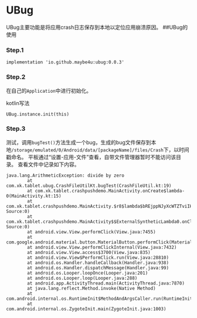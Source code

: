 # UBug
UBug主要功能是将应用crash日志保存到本地以定位应用崩溃原因。
##UBug的使用
### Step.1
`implementation 'io.github.maybe4u:ubug:0.0.3'`
### Step.2
在自己的`Application`中进行初始化。

kotlin写法

`UBug.instance.init(this)`  
### Step.3
测试，调用`bugTest()`方法生成一个bug，生成的bug文件保存到本地`/storage/emulated/0/Android/data/[packageName]/files/Crash`下，以时间戳命名。
平板通过“设置-应用-文件”查看，自带文件管理器暂时不能访问该目录。
查看文件中记录如下内容。
```
java.lang.ArithmeticException: divide by zero
        at com.xk.tablet.ubug.CrashFileUtilKt.bugTest(CrashFileUtil.kt:19)
        at com.xk.tablet.crashpushdemo.MainActivity.onCreate$lambda-0(MainActivity.kt:15)
        at com.xk.tablet.crashpushdemo.MainActivity.$r8$lambda$bREjppNJyXcWTZTviIHSOWrPEu8(Unknown Source:0)
        at com.xk.tablet.crashpushdemo.MainActivity$$ExternalSyntheticLambda0.onClick(Unknown Source:0)
        at android.view.View.performClick(View.java:7455)
        at com.google.android.material.button.MaterialButton.performClick(MaterialButton.java:1119)
        at android.view.View.performClickInternal(View.java:7432)
        at android.view.View.access$3700(View.java:835)
        at android.view.View$PerformClick.run(View.java:28810)
        at android.os.Handler.handleCallback(Handler.java:938)
        at android.os.Handler.dispatchMessage(Handler.java:99)
        at android.os.Looper.loopOnce(Looper.java:201)
        at android.os.Looper.loop(Looper.java:288)
        at android.app.ActivityThread.main(ActivityThread.java:7870)
        at java.lang.reflect.Method.invoke(Native Method)
        at com.android.internal.os.RuntimeInit$MethodAndArgsCaller.run(RuntimeInit.java:548)
        at com.android.internal.os.ZygoteInit.main(ZygoteInit.java:1003)
```
